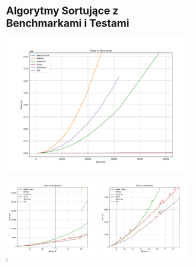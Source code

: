 # Algorytmy Sortujące z Benchmarkami i Testami
<img src="Benchmarks%20Output/Figure_1.png"/>
<p float="left">
<img src="Benchmarks%20Output/Figure_12.png", width="49%"/>
<img src="Benchmarks%20Output/Figure_13.png", width="49%"/> :
</p>
